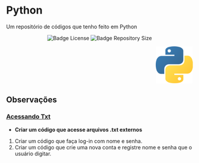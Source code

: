 # Python
 Um repositório de códigos que tenho feito em Python
 <p align="center">
 <img src="https://img.shields.io/github/license/shimiguel/Python?style=for-the-badge" alt="Badge License">
 <img src="https://img.shields.io/github/languages/code-size/shimiguel/python?style=for-the-badge" alt="Badge Repository Size">
 </p>
 <p align="right"> <img width="100px" src="./img/pythonicon.png" alt="ícone Python"/> </p>

## Observações
 ### [Acessando Txt](acessandoTxt)
  * **Criar um código que acesse arquivos .txt externos**
  1. Criar um código que faça log-in com nome e senha.
  1. Criar um código que crie uma nova conta e registre nome e senha que o usuário digitar.
